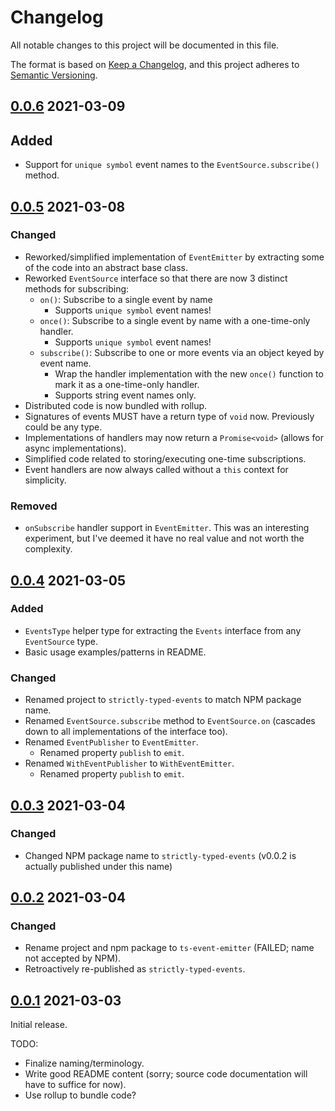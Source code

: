 # Changelog

All notable changes to this project will be documented in this file.

The format is based on [Keep a Changelog](https://keepachangelog.com/en/1.0.0/),
and this project adheres to [Semantic Versioning](https://semver.org/spec/v2.0.0.html).

## [0.0.6] 2021-03-09

## Added

-   Support for `unique symbol` event names to the `EventSource.subscribe()` method.

## [0.0.5] 2021-03-08

### Changed

-   Reworked/simplified implementation of `EventEmitter` by extracting some of the code
    into an abstract base class.
-   Reworked `EventSource` interface so that there are now 3 distinct methods for subscribing:
    -   `on()`: Subscribe to a single event by name
        -   Supports `unique symbol` event names!
    -   `once()`: Subscribe to a single event by name with a one-time-only handler.
        -   Supports `unique symbol` event names!
    -   `subscribe()`: Subscribe to one or more events via an object keyed by event name.
        -   Wrap the handler implementation with the new `once()` function to mark it as a one-time-only handler.
        -   Supports string event names only.
-   Distributed code is now bundled with rollup.
-   Signatures of events MUST have a return type of `void` now. Previously could be
    any type.
-   Implementations of handlers may now return a `Promise<void>` (allows for async implementations).
-   Simplified code related to storing/executing one-time subscriptions.
-   Event handlers are now always called without a `this` context for simplicity.

### Removed

-   `onSubscribe` handler support in `EventEmitter`. This was an interesting experiment,
    but I've deemed it have no real value and not worth the complexity.

## [0.0.4] 2021-03-05

### Added

-   `EventsType` helper type for extracting the `Events` interface from any `EventSource` type.
-   Basic usage examples/patterns in README.

### Changed

-   Renamed project to `strictly-typed-events` to match NPM package name.
-   Renamed `EventSource.subscribe` method to `EventSource.on` (cascades down to all implementations of the interface too).
-   Renamed `EventPublisher` to `EventEmitter`.
    -   Renamed property `publish` to `emit`.
-   Renamed `WithEventPublisher` to `WithEventEmitter`.
    -   Renamed property `publish` to `emit`.

## [0.0.3] 2021-03-04

### Changed

-   Changed NPM package name to `strictly-typed-events` (v0.0.2 is actually published under this name)

## [0.0.2] 2021-03-04

### Changed

-   Rename project and npm package to `ts-event-emitter` (FAILED; name not accepted by NPM).
-   Retroactively re-published as `strictly-typed-events`.

## [0.0.1] 2021-03-03

Initial release.

TODO:

-   Finalize naming/terminology.
-   Write good README content (sorry; source code documentation will have to suffice for now).
-   Use rollup to bundle code?

[0.0.6]: https://github.com/UselessPickles/strictly-typed-events/compare/v0.0.5...v0.0.6
[0.0.5]: https://github.com/UselessPickles/strictly-typed-events/compare/v0.0.4...v0.0.5
[0.0.4]: https://github.com/UselessPickles/strictly-typed-events/compare/v0.0.3...v0.0.4
[0.0.3]: https://github.com/UselessPickles/strictly-typed-events/compare/v0.0.2...v0.0.3
[0.0.2]: https://github.com/UselessPickles/strictly-typed-events/compare/v0.0.1...v0.0.2
[0.0.1]: https://github.com/UselessPickles/strictly-typed-events/tree/v0.0.1
